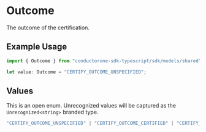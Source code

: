 # Outcome

The outcome of the certification.

## Example Usage

```typescript
import { Outcome } from "conductorone-sdk-typescript/sdk/models/shared";

let value: Outcome = "CERTIFY_OUTCOME_UNSPECIFIED";
```

## Values

This is an open enum. Unrecognized values will be captured as the `Unrecognized<string>` branded type.

```typescript
"CERTIFY_OUTCOME_UNSPECIFIED" | "CERTIFY_OUTCOME_CERTIFIED" | "CERTIFY_OUTCOME_DECERTIFIED" | "CERTIFY_OUTCOME_ERROR" | "CERTIFY_OUTCOME_CANCELLED" | "CERTIFY_OUTCOME_WAIT_TIMED_OUT" | Unrecognized<string>
```